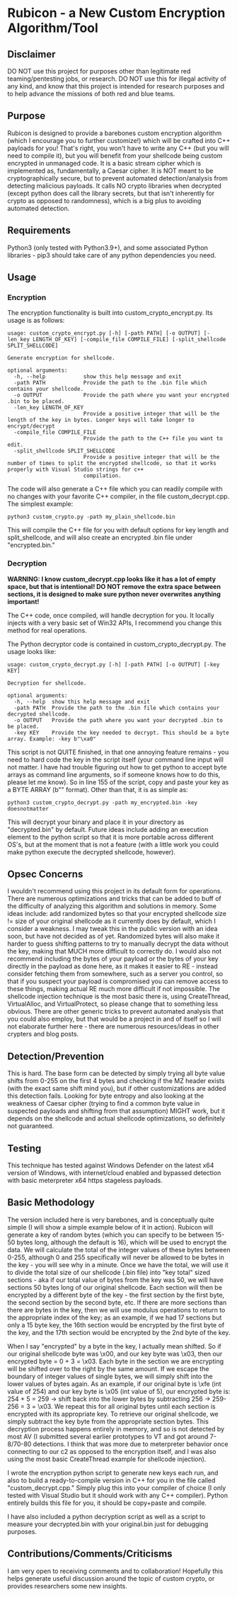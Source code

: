 # Rubicon - a New Custom Encryption Algorithm/Tool

## Disclaimer
DO NOT use this project for purposes other than legitimate red teaming/pentesting jobs, or research.  DO NOT use this for illegal activity of any kind, and know that this project is intended for research purposes and to help advance the missions of both red and blue teams.  

## Purpose 
Rubicon is designed to provide a barebones custom encryption algorithm (which I encourage you to further customize!) which will be crafted into C++ payloads for you! That's right, you won't have to write any C++ (but you will need to compile it), but you will benefit from your shellcode being custom encrypted in unmanaged code.  It is a basic stream cipher which is implemented as, fundamentally, a Caesar cipher.  It is NOT meant to be cryptographically secure, but to prevent automated detection/analysis from detecting malicious payloads. It calls NO crypto libraries when decrypted (except python does call the library secrets, but that isn't inherently for crypto as opposed to randomness), which is a big plus to avoiding automated detection. 

## Requirements
Python3 (only tested with Python3.9+), and some associated Python libraries - pip3 should take care of any python dependencies you need.

## Usage

### Encryption
The encryption functionality is built into custom_crypto_encrypt.py.  Its usage is as follows:

```
usage: custom_crypto_encrypt.py [-h] [-path PATH] [-o OUTPUT] [-len_key LENGTH_OF_KEY] [-compile_file COMPILE_FILE] [-split_shellcode SPLIT_SHELLCODE]

Generate encryption for shellcode.

optional arguments:
  -h, --help            show this help message and exit
  -path PATH            Provide the path to the .bin file which contains your shellcode.
  -o OUTPUT             Provide the path where you want your encrypted .bin to be placed.
  -len_key LENGTH_OF_KEY
                        Provide a positive integer that will be the length of the key in bytes. Longer keys will take longer to encrypt/decrypt
  -compile_file COMPILE_FILE
                        Provide the path to the C++ file you want to edit.
  -split_shellcode SPLIT_SHELLCODE
                        Provide a positive integer that will be the number of times to split the encrypted shellcode, so that it works properly with Visual Studio strings for c++
                        compilation.
```
The code will also generate a C++ file which you can readily compile with no changes with your favorite C++ compiler, in the file custom_decrypt.cpp.  The simplest example:

```
python3 custom_crypto.py -path my_plain_shellcode.bin
```

This will compile the C++ file for you with default options for key length and split_shellcode, and will also create an encrypted .bin file under "encrypted.bin."

### Decryption
**WARNING: I know custom_decrypt.cpp looks like it has a lot of empty space, but that is intentional! DO NOT remove the extra space between sections, it is designed to make sure python never overwrites anything important!**

The C++ code, once compiled, will handle decryption for you.  It locally injects with a very basic set of Win32 APIs, I recommend you change this method for real operations.

The Python decryptor code is contained in custom_crypto_decrypt.py.  The usage looks like:
```
usage: custom_crypto_decrypt.py [-h] [-path PATH] [-o OUTPUT] [-key KEY]

Decryption for shellcode.

optional arguments:
  -h, --help  show this help message and exit
  -path PATH  Provide the path to the .bin file which contains your decrypted shellcode.
  -o OUTPUT   Provide the path where you want your decrypted .bin to be placed.
  -key KEY    Provide the key needed to decrypt. This should be a byte array. Example: -key b"\xa0"
  ```

  This script is not QUITE finished, in that one annoying feature remains - you need to hard code the key in the script itself (your command line input will not matter.  I have had trouble figuring out how to get python to accept byte arrays as command line arguments, so if someone knows how to do this, please let me know).  So in line 155 of the script, copy and paste your key as a BYTE ARRAY (b"" format). Other than that, it is as simple as:

  ```
  python3 custom_crypto_decrypt.py -path my_encrypted.bin -key doesnotmatter
  ```

  This will decrypt your binary and place it in your directory as "decrypted.bin" by default.  Future ideas include adding an execution element to the python script so that it is more portable across different OS's, but at the moment that is not a feature (with a little work you could make python execute the decrypted shellcode, however).

## Opsec Concerns
I wouldn't recommend using this project in its default form for operations.  There are numerous optimizations and tricks that can be added to buff of the difficulty of analyzing this algorithm and solutions in memory.  Some ideas include: add randomized bytes so that your encrypted shellcode size != size of your original shellcode as it currently does by default, which I consider a weakness.  I may tweak this in the public version with an idea soon, but have not decided as of yet. Randomized bytes will also make it harder to guess shifting patterns to try to manually decrypt the data without the key, making that MUCH more difficult to correctly do.  I would also not recommend including the bytes of your payload or the bytes of your key directly in the payload as done here, as it makes it easier to RE - instead consider fetching them from somewhere, such as a server you control, so that if you suspect your payload is compromised you can remove access to these things, making actual RE much more difficult if not impossible. The shellcode injection technique is the most basic there is, using CreateThread, VirtualAlloc, and VirtualProtect, so please change that to something less obvious.  There are other generic tricks to prevent automated analysis that you could also employ, but that would be a project in and of itself so I will not elaborate further here - there are numerous resources/ideas in other crypters and blog posts.  


## Detection/Prevention
This is hard.  The base form can be detected by simply trying all byte value shifts from 0-255 on the first 4 bytes and checking if the MZ header exists (with the exact same shift mind you), but if other customizations are added this detection fails.  Looking for byte entropy and also looking at the weakness of Caesar cipher (trying to find a common byte value in suspected payloads and shifting from that assumption) MIGHT work, but it depends on the shellcode and actual shellcode optimizations, so definitely not guaranteed. 

## Testing 
This technique has tested against Windows Defender on the latest x64 version of Windows, with internet/cloud enabled and bypassed detection with basic meterpreter x64 https stageless payloads.  

## Basic Methodology
The version included here is very barebones, and is conceptually quite simple (I will show a simple example below of it in action).  Rubicon will generate a key of random bytes (which you can specify to be between 15-50 bytes long, although the default is 16), which will be used to encrypt the data.  We will calculate the total of the integer values of these bytes between 0-255, although 0 and 255 specifically will never be allowed to be bytes in the key - you will see why in a minute. Once we have the total, we will use it to divide the total size of our shellcode (.bin file) into "key total" sized sections - aka if our total value of bytes from the key was 50, we will have sections 50 bytes long of our original shellcode.  Each section will then be encrypted by a different byte of the key - the first section by the first byte, the second section by the second byte, etc.  If there are more sections than there are bytes in the key, then we will use modulus operations to return to the appropriate index of the key; as an example, if we had 17 sections but only a 15 byte key, the 16th section would be encrypted by the first byte of the key, and the 17th section would be encrypted by the 2nd byte of the key.

When I say "encrypted" by a byte in the key, I actually mean shifted.  So if our original shellcode byte was \x00, and our key byte was \x03, then our encrypted byte = 0 + 3 = \x03.  Each byte in the section we are encrypting will be shifted over to the right by the same amount. If we escape the boundary of integer values of single bytes, we will simply shift into the lower values of bytes again.  As an example, if our original byte is \xfe (int value of 254) and our key byte is \x05 (int value of 5), our encrypted byte is: 254 + 5 = 259 -> shift back into the lower bytes by subtracting 256 -> 259-256 = 3 = \x03.  We repeat this for all original bytes until each section is encrypted with its appropriate key.  To retrieve our original shellcode, we simply subtract the key byte from the appropriate section bytes.  This decryption process happens entirely in memory, and so is not detected by most AV (I submitted several earlier prototypes to VT and got around 7-8/70-80 detections. I think that was more due to meterpreter behavior once connecting to our c2 as opposed to the encryption itself, and I was also using the most basic CreateThread example for shellcode injection).

I wrote the encryption python script to generate new keys each run, and also to build a ready-to-compile version in C++ for you in the file called "custom_decrypt.cpp."  Simply plug this into your compiler of choice (I only tested with Visual Studio but it should work with any C++ compiler). Python entirely builds this file for you, it should be copy+paste and compile.

I have also included a python decryption script as well as a script to measure your decrypted.bin with your original.bin just for debugging purposes. 

## Contributions/Comments/Criticisms
I am very open to receiving comments and to collaboration!  Hopefully this helps generate useful discussion around the topic of custom crypto, or provides researchers some new insights.  


